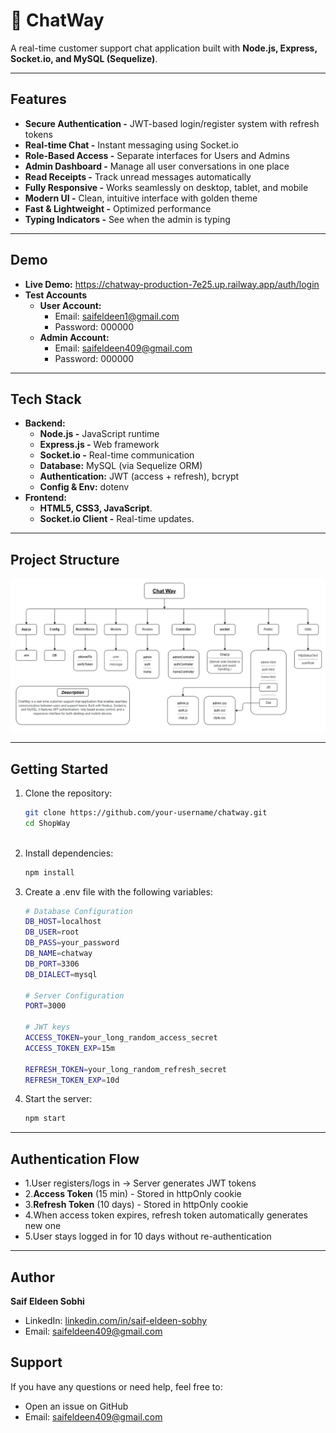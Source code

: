 # 💬 ChatWay

A real-time customer support chat application built with **Node.js, Express, Socket.io, and MySQL (Sequelize)**.

---

## Features

- **Secure Authentication -** JWT-based login/register system with refresh tokens
- **Real-time Chat -** Instant messaging using Socket.io
- **Role-Based Access -** Separate interfaces for Users and Admins
- **Admin Dashboard -** Manage all user conversations in one place
- **Read Receipts -** Track unread messages automatically
- **Fully Responsive -** Works seamlessly on desktop, tablet, and mobile
- **Modern UI -** Clean, intuitive interface with golden theme
- **Fast & Lightweight -** Optimized performance
- **Typing Indicators -** See when the admin is typing

---

## Demo

- **Live Demo:** https://chatway-production-7e25.up.railway.app/auth/login
- **Test Accounts**
    - **User Account:**
        - Email: saifeldeen1@gmail.com
        - Password: 000000
    - **Admin Account:**
        - Email: saifeldeen409@gmail.com
        - Password: 000000

---

## Tech Stack

- **Backend:** 
    - **Node.js -** JavaScript runtime
    - **Express.js -** Web framework
    - **Socket.io -** Real-time communication
    - **Database:** MySQL (via Sequelize ORM)
    - **Authentication:** JWT (access + refresh), bcrypt
    - **Config & Env:** dotenv
- **Frontend:**
    - **HTML5, CSS3, JavaScript**.
    - **Socket.io Client -** Real-time updates.

---

## Project Structure

![Project Structure](./docs/my_diagram.png)

---

## Getting Started

1. Clone the repository:
   ```bash
   git clone https://github.com/your-username/chatway.git
   cd ShopWay
      
2. Install dependencies:
   ```bash
   npm install

3. Create a .env file with the following variables:
   ```bash
   # Database Configuration
   DB_HOST=localhost
   DB_USER=root
   DB_PASS=your_password
   DB_NAME=chatway
   DB_PORT=3306
   DB_DIALECT=mysql

   # Server Configuration
   PORT=3000
   
   # JWT keys
   ACCESS_TOKEN=your_long_random_access_secret
   ACCESS_TOKEN_EXP=15m

   REFRESH_TOKEN=your_long_random_refresh_secret
   REFRESH_TOKEN_EXP=10d


4. Start the server:
   ```bash
   npm start

---

## Authentication Flow

- 1.User registers/logs in → Server generates JWT tokens
- 2.**Access Token** (15 min) - Stored in httpOnly cookie
- 3.**Refresh Token** (10 days) - Stored in httpOnly cookie
- 4.When access token expires, refresh token automatically generates new one
- 5.User stays logged in for 10 days without re-authentication

---

## Author

**Saif Eldeen Sobhi**

- LinkedIn: [linkedin.com/in/saif-eldeen-sobhy](https://www.linkedin.com/in/saif-eldeen-sobhy/)  
- Email: saifeldeen409@gmail.com

## Support
If you have any questions or need help, feel free to:
- Open an issue on GitHub
- Email: saifeldeen409@gmail.com